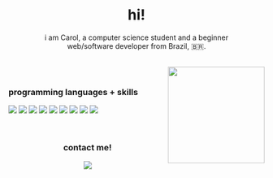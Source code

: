 <h1 align="center">hi!</h1>

<p align="center">i am Carol, a computer science student and a beginner </br> web/software developer from Brazil, 🇧🇷.</p>

</br>

<div>
<img align="right" src="https://i.pinimg.com/originals/ed/98/a0/ed98a01d1e5f3edae97a7b30fb950d0c.gif" height="190"/>
</div>

</br>

### <p align="left">programming languages + skills</p>

<p align="left">

<img src="https://img.shields.io/badge/typescript-purple?style=for-the-badge&logo=typescript&logoColor=white">

<img src="https://img.shields.io/badge/angular-purple?style=for-the-badge&logo=angular&logoColor=white">

<img src="https://img.shields.io/badge/java-purple?style=for-the-badge&logo=java&logoColor=white">

<img src="https://img.shields.io/badge/springboot-purple?style=for-the-badge&logo=springboot&logoColor=white">

<img src="https://img.shields.io/badge/postgresQL-purple?style=for-the-badge&logo=postgresql&logoColor=white">

<img src="https://img.shields.io/badge/git-purple?style=for-the-badge&logo=git&logoColor=white">

<img src="https://img.shields.io/badge/html-purple?style=for-the-badge&logo=HTML5&logoColor=white">

<img src="https://img.shields.io/badge/wordpress-purple?style=for-the-badge&logo=wordpress&logoColor=white">

<img src="https://img.shields.io/badge/tailwind-purple?style=for-the-badge&logo=tailwindCSS&logoColor=white">
</p>

</br>

<div>
<h3 align="center">contact me!</h3>
<p align="center">
<a href="https://www.linkedin.com/in/ana-caroline-vieira-526374274"><img src="https://img.shields.io/badge/linkedin-purple?style=for-the-badge&logo=linkedin&logoColor=white"/></a>
<div>


